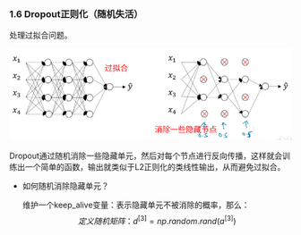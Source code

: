 

### 1.6 Dropout正则化（随机失活）

处理过拟合问题。

![image-20221014115315240](./pic/image-20221014115315240.png)

Dropout通过随机消除一些隐藏单元，然后对每个节点进行反向传播，这样就会训练出一个简单的函数，输出就类似于L2正则化的类线性输出，从而避免过拟合。

- 如何随机消除隐藏单元？

  维护一个keep_alive变量：表示隐藏单元不被消除的概率，那么：
  $$
  定义随机矩阵：d^{[3]} = np.random.rand(a^{[3]})
  $$
  
